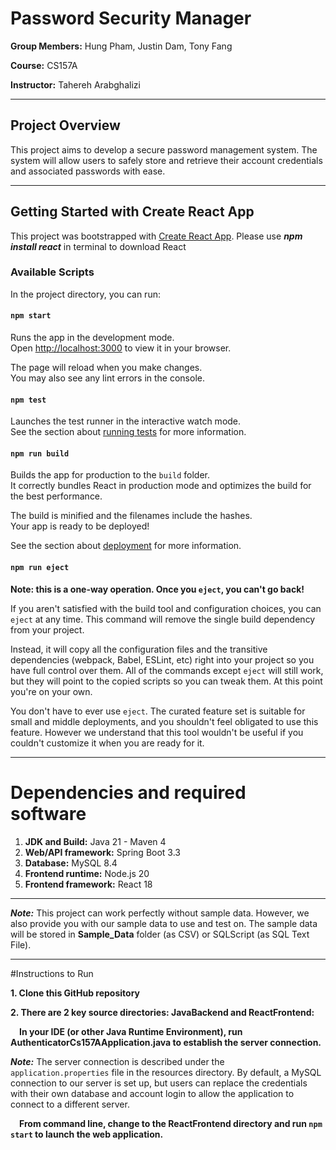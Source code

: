 # Password Security Manager


**Group Members:** Hung Pham, Justin Dam, Tony Fang

**Course:** CS157A 

**Instructor:** Tahereh Arabghalizi  

---
## Project Overview
This project aims to develop a secure password management system. The system will allow users to safely store and retrieve their account credentials and associated passwords with ease.

---
## Getting Started with Create React App

This project was bootstrapped with [Create React App](https://github.com/facebook/create-react-app). 
Please use ***npm install react*** in terminal to download React

### Available Scripts

In the project directory, you can run:

#### `npm start`

Runs the app in the development mode.\
Open [http://localhost:3000](http://localhost:3000) to view it in your browser.

The page will reload when you make changes.\
You may also see any lint errors in the console.

#### `npm test`

Launches the test runner in the interactive watch mode.\
See the section about [running tests](https://facebook.github.io/create-react-app/docs/running-tests) for more information.

#### `npm run build`

Builds the app for production to the `build` folder.\
It correctly bundles React in production mode and optimizes the build for the best performance.

The build is minified and the filenames include the hashes.\
Your app is ready to be deployed!

See the section about [deployment](https://facebook.github.io/create-react-app/docs/deployment) for more information.

#### `npm run eject`

**Note: this is a one-way operation. Once you `eject`, you can't go back!**

If you aren't satisfied with the build tool and configuration choices, you can `eject` at any time. This command will remove the single build dependency from your project.

Instead, it will copy all the configuration files and the transitive dependencies (webpack, Babel, ESLint, etc) right into your project so you have full control over them. All of the commands except `eject` will still work, but they will point to the copied scripts so you can tweak them. At this point you're on your own.

You don't have to ever use `eject`. The curated feature set is suitable for small and middle deployments, and you shouldn't feel obligated to use this feature. However we understand that this tool wouldn't be useful if you couldn't customize it when you are ready for it.

---
# Dependencies and required software
1. **JDK and Build:** Java 21 - Maven 4
2. **Web/API framework:** Spring Boot 3.3
3. **Database:** MySQL 8.4
4. **Frontend runtime:** Node.js 20
5. **Frontend framework:** React 18  

---
***Note:***
This project can work perfectly without sample data. However, we also provide you with our sample data to use and test on. The sample data will be stored in **Sample_Data** folder (as CSV) or SQLScript (as SQL Text File).

___
#Instructions to Run

**1. Clone this GitHub repository**

**2. There are 2 key source directories: JavaBackend and ReactFrontend:**

&emsp;**In your IDE (or other Java Runtime Environment), 
run AuthenticatorCs157AApplication.java to establish the server connection.**


***Note:***
The server connection is described under the `application.properties` file in the resources directory. By default, a MySQL connection to our server is set up, but users can replace the credentials with their own database and account login to allow the application to connect to a different server.

&emsp;**From command line, change to the ReactFrontend directory and run `npm start` to launch the web application.**
